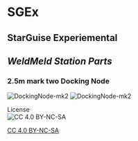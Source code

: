 # SGEx
## StarGuise Experiemental

## *WeldMeld Station Parts*

### 2.5m **mark two** Docking Node

![DockingNode-mk2](https://raw.githubusercontent.com/zer0Kerbal/SGEx/Dev/Parts/img/SGEx-KSS-DockingNode-mk2.1.png  "DockingNode mark II (2.5m)") 
![DockingNode-mk2](https://raw.githubusercontent.com/zer0Kerbal/SGEx/Dev/Parts/img/SGEx-KSS-DockingNode-mk2.PNG   "DockingNode mark II (2.5m)") 


 License  
![[CC 4.0 BY-NC-SA](https://creativecommons.org/licenses/by-nc-sa/4.0/)](https://i.creativecommons.org/l/by-nc-sa/4.0/88x31.png "CC 4.0 BY-NC-SA")

[CC 4.0 BY-NC-SA](https://creativecommons.org/licenses/by-nc-sa/4.0/)
